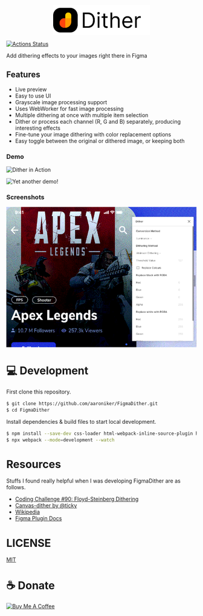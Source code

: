 <img src="./fd.png" height="80" style="display: table; margin: 0 auto;"/>

[![Actions Status](https://github.com/ahkohd/FigmaDither/workflows/check-production-build/badge.svg)](https://github.com/ahkohd/FigmaDither/workflows/check-production-build/badge.svg)

Add dithering effects to your images right there in Figma

## Features

- Live preview
- Easy to use UI
- Grayscale image processing support
- Uses WebWorker for fast image processing
- Multiple dithering at once with multiple item selection
- Dither or process each channel (R, G and B) separately, producing interesting effects
- Fine-tune your image dithering with color replacement options
- Easy toggle between the original or dithered image, or keeping both

### Demo

![Dither in Action](./demo-naruto.gif)

![Yet another demo!](./demo.gif)

### Screenshots

![Dithered Image 🔥](./dither-shot.png)

# 💻 Development

First clone this repository.

```bash
$ git clone https://github.com/aaroniker/FigmaDither.git
$ cd FigmaDither
```

Install dependencies & build files to start local development.

```bash
$ npm install --save-dev css-loader html-webpack-inline-source-plugin html-webpack-plugin style-loader ts-loader typescript url-loader webpack webpack-cli raw-loader
$ npx webpack --mode=development --watch
```

# Resources

Stuffs I found really helpful when I was developing FigmaDither are as follows.

- [Coding Challenge #90: Floyd-Steinberg Dithering](https://www.youtube.com/watch?v=0L2n8Tg2FwI)
- [Canvas-dither by @ticky](https://github.com/ticky/canvas-dither)
- [Wikipedia](https://en.wikipedia.org/wiki/Dither)
- [Figma Plugin Docs](https://www.figma.com/plugin-docs/intro/)

# LICENSE

[MIT](./LICENSE.md)

# ☕️ Donate

<a href="https://www.buymeacoffee.com/jwlE0N8" target="_blank"><img src="https://bmc-cdn.nyc3.digitaloceanspaces.com/BMC-button-images/custom_images/orange_img.png" alt="Buy Me A Coffee" style="height: auto !important;width: auto !important;" ></a>
